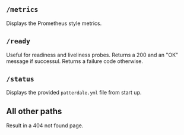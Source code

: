 ## `/metrics`

Displays the Prometheus style metrics.

## `/ready`

Useful for readiness and liveliness probes. Returns a 200 and an "OK" message if successul.
Returns a failure code otherwise.

## `/status`

Displays the provided `patterdale.yml` file from start up.

## All other paths

Result in a 404 not found page. 